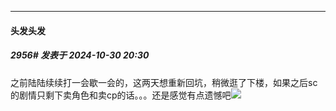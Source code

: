 ﻿
*****

####  头发头发  
##### 2956#       发表于 2024-10-30 20:30

之前陆陆续续打一会歇一会的，这两天想重新回坑，稍微逛了下楼，如果之后sc的剧情只剩下卖角色和卖cp的话。。。还是感觉有点遗憾吧<img src="https://static.saraba1st.com/image/smiley/face2017/001.png" referrerpolicy="no-referrer">

